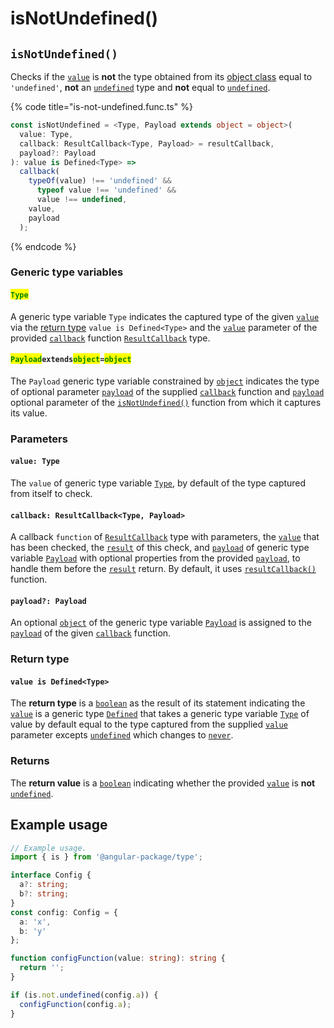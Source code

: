 # isNotUndefined()

## `isNotUndefined()`

Checks if the [`value`](isnotundefined.md#value-type) is **not** the type obtained from its [object class](https://developer.mozilla.org/en-US/docs/Web/JavaScript/Reference/Global\_Objects/Object/toString#using\_tostring\_to\_detect\_object\_class) equal to `'undefined'`, **not** an [`undefined`](https://developer.mozilla.org/en-US/docs/Web/JavaScript/Reference/Global\_Objects/undefined) type and **not** equal to [`undefined`](https://developer.mozilla.org/en-US/docs/Web/JavaScript/Reference/Global\_Objects/undefined).

{% code title="is-not-undefined.func.ts" %}
```typescript
const isNotUndefined = <Type, Payload extends object = object>(
  value: Type,
  callback: ResultCallback<Type, Payload> = resultCallback,
  payload?: Payload
): value is Defined<Type> =>
  callback(
    typeOf(value) !== 'undefined' &&
      typeof value !== 'undefined' &&
      value !== undefined,
    value,
    payload
  );
```
{% endcode %}

### Generic type variables

#### <mark style="color:green;">**`Type`**</mark>

A generic type variable `Type` indicates the captured type of the given [`value`](isnotundefined.md#value-type) via the [return type](isnotundefined.md#return-type) `value is Defined<Type>` and the [`value`](../types/resultcallback.md#value-value) parameter of the provided [`callback`](isnotundefined.md#callback-resultcallback-less-than-type-payload-greater-than) function [`ResultCallback`](../types/resultcallback.md) type.

#### <mark style="color:green;">**`Payload`**</mark>**`extends`**<mark style="color:green;">**`object`**</mark>**`=`**<mark style="color:green;">**`object`**</mark>

The `Payload` generic type variable constrained by [`object`](https://www.typescriptlang.org/docs/handbook/basic-types.html#object) indicates the type of optional parameter [`payload`](../types/resultcallback.md#payload-payload) of the supplied [`callback`](isnotundefined.md#callback-resultcallback-less-than-any-payload-greater-than) function and [`payload`](isnotundefined.md#payload-payload) optional parameter of the [`isNotUndefined()`](isnotundefined.md#isnotundefined) function from which it captures its value.

### Parameters

#### `value: Type`

The `value` of generic type variable [`Type`](isnotundefined.md#type), by default of the type captured from itself to check.

#### `callback: ResultCallback<Type, Payload>`

A callback `function` of [`ResultCallback`](../types/resultcallback.md) type with parameters, the [`value`](isnotundefined.md#value-type) that has been checked, the [`result`](../types/resultcallback.md#result-boolean) of this check, and [`payload`](../types/resultcallback.md#payload-payload) of generic type variable [`Payload`](isnotundefined.md#payloadextendsobject-object) with optional properties from the provided [`payload`](isnotundefined.md#payload-payload), to handle them before the [`result`](../types/resultcallback.md#result-boolean) return. By default, it uses [`resultCallback()`](../helper/resultcallback.md) function.

#### `payload?: Payload`

An optional [`object`](https://developer.mozilla.org/en-US/docs/Web/JavaScript/Reference/Global\_Objects/Object) of the generic type variable [`Payload`](isnotundefined.md#payloadextendsobject-object) is assigned to the [`payload`](../types/resultcallback.md#payload-payload) of the given [`callback`](isnotundefined.md#callback-resultcallback-less-than-type-payload-greater-than) function.

### Return type

#### `value is Defined<Type>`

The **return type** is a [`boolean`](https://www.typescriptlang.org/docs/handbook/basic-types.html#boolean) as the result of its statement indicating the [`value`](isnotundefined.md#value-type) is a generic type [`Defined`](../types/defined.md) that takes a generic type variable [`Type`](isnotundefined.md#type) of value by default equal to the type captured from the supplied [`value`](isnotundefined.md#value-type) parameter excepts [`undefined`](https://www.typescriptlang.org/docs/handbook/basic-types.html#null-and-undefined) which changes to [`never`](https://www.typescriptlang.org/docs/handbook/basic-types.html#never).

### Returns

The **return value** is a [`boolean`](https://developer.mozilla.org/en-US/docs/Web/JavaScript/Reference/Global\_Objects/Boolean) indicating whether the provided [`value`](isnotundefined.md#value-type) is **not** [`undefined`](https://developer.mozilla.org/en-US/docs/Web/JavaScript/Reference/Global\_Objects/undefined).

## Example usage

```typescript
// Example usage.
import { is } from '@angular-package/type';

interface Config {
  a?: string;
  b?: string;
}
const config: Config = {
  a: 'x',
  b: 'y'
};

function configFunction(value: string): string {
  return '';
}

if (is.not.undefined(config.a)) {
  configFunction(config.a);
}
```

